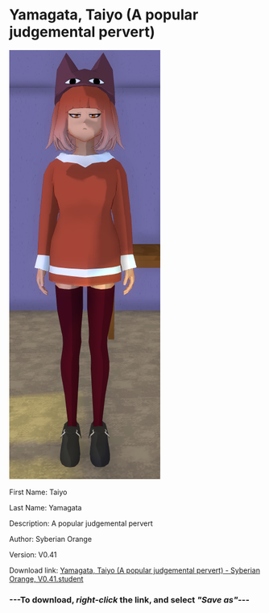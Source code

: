 # Yamagata, Taiyo (A popular judgemental pervert)

<img src = "https://raw.githubusercontent.com/Arbiter1223/Daigaku-Gurashi-Custom-Students/master/Students/Files/Yamagata%2C%20Taiyo%20(A%20popular%20judgemental%20pervert).png">

First Name: Taiyo

Last Name: Yamagata

Description: A popular judgemental pervert

Author: Syberian Orange

Version: V0.41

Download link: <a href="https://raw.githubusercontent.com/Arbiter1223/Daigaku-Gurashi-Custom-Students/master/Students/Files/Yamagata%2C%20Taiyo%20(A%20popular%20judgemental%20pervert)%20-%20Syberian%20Orange%2C%20V0.41.student">Yamagata, Taiyo (A popular judgemental pervert) - Syberian Orange, V0.41.student</a>

### ---**To download, _right-click_ the link, and select _"Save as"_**---
